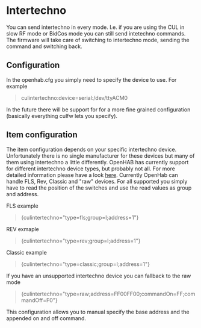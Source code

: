 # Intertechno

You can send intertechno in every mode. I.e. if you are using the CUL in slow RF mode or BidCos mode you can still send intetechno commands. The firmware will take care of switching to intertechno mode, sending the command and switching back.

## Configuration
In the openhab.cfg you simply need to specify the device to use. For example

> culintertechno:device=serial:/dev/ttyACM0

In the future there will be support for for a more fine grained configuration (basically everything culfw lets you specify).

## Item configuration
The item configuration depends on your specific intertechno device. Unfortunately there is no single manufacturer for these devices but many of them using intertechno a little differently.
OpenHAB has currently support for different intertechno device types, but probably not all. For more detailed information please have a look [here](http://www.fhemwiki.de/wiki/Intertechno_Code_Berechnung).
Currently OpenHab can handle FLS, Rev, Classic and "raw" devices.
For all supported you simply have to read the position of the switches and use the read values as group and address.

FLS example

> {culintertechno="type=fls;group=I;address=1"}

REV exmaple

> {culintertechno="type=rev;group=I;address=1"}

Classic example

> {culintertechno="type=classic;group=I;address=1"}

If you have an unsupported intertechno device you can fallback to the raw mode

> {culintertechno="type=raw;address=FF00FF00;commandOn=FF;commandOff=F0"}

This configuration allows you to manual specify the base address and the appended on and off command.
